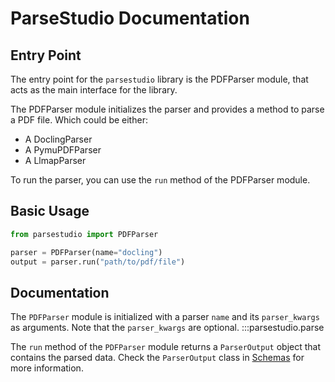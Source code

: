 # ParseStudio Documentation


## Entry Point

The entry point for the `parsestudio` library is the PDFParser module, 
that acts as the main interface for the library. 

The PDFParser module initializes the parser and provides a method to parse a PDF file.
Which could be either:
- A DoclingParser
- A PymuPDFParser
- A LlmapParser

To run the parser, you can use the `run` method of the PDFParser module.

## Basic Usage

```python
from parsestudio import PDFParser

parser = PDFParser(name="docling")
output = parser.run("path/to/pdf/file")
```

## Documentation

The `PDFParser` module is initialized with a parser `name` and its `parser_kwargs` as arguments. Note that the `parser_kwargs` are optional.
:::parsestudio.parse

The `run` method of the `PDFParser` module returns a `ParserOutput` object that contains the parsed data. Check the `ParserOutput` class in [Schemas](schemas.md) for more information.
